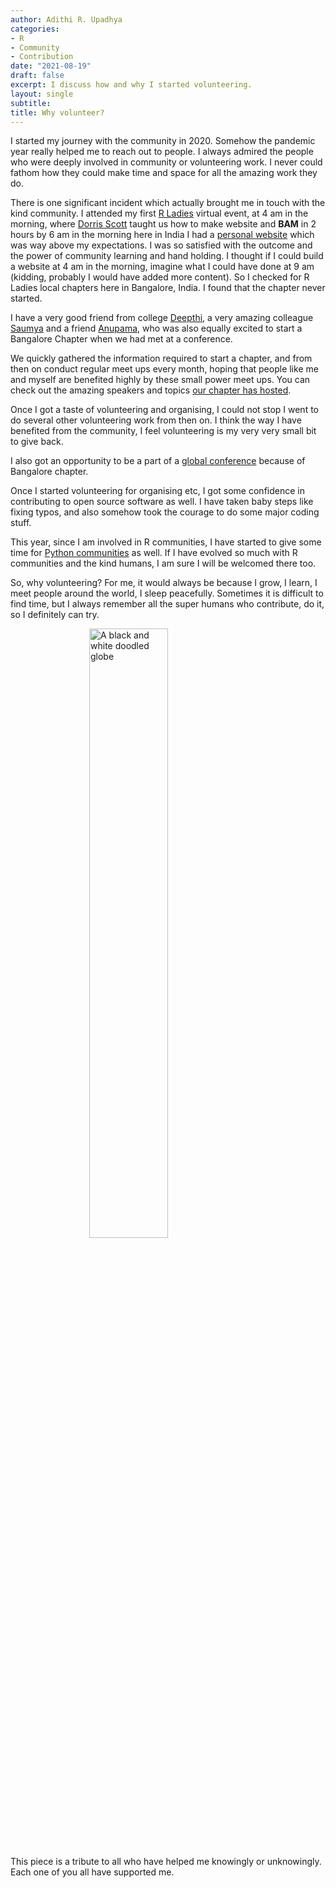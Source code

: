```yaml
---
author: Adithi R. Upadhya
categories:
- R
- Community
- Contribution
date: "2021-08-19"
draft: false
excerpt: I discuss how and why I started volunteering. 
layout: single
subtitle:  
title: Why volunteer?
---
```


I started my journey with the community in 2020. Somehow the pandemic year really helped me to reach out to people. I always admired the people who were deeply involved in community or volunteering work. I never could fathom how they could make time and space for all the amazing work they do. 

There is one significant incident which actually brought me in touch with the kind community. I attended my first [R Ladies](https://rladies.org/) virtual event, at 4 am in the morning, where [Dorris Scott](https://twitter.com/Dorris_Scott) taught us how to make website and **BAM** in 2 hours by 6 am in the morning here in India I had a [personal website](https://adithirgis.netlify.app/) which was way above my expectations. I was so satisfied with the outcome and the power of community learning and hand holding. I thought if I could build a website at 4 am in the morning, imagine what I could have done at 9 am (kidding, probably I would have added more content). So I checked for R Ladies local chapters here in Bangalore, India. I found that the chapter never started. 

I have a very good friend from college [Deepthi](https://twitter.com/_Deepthi_R), a very amazing colleague [Saumya](https://twitter.com/Saumya8singh) and a friend [Anupama](https://twitter.com/anupamal14), who was also equally excited to start a Bangalore Chapter when we had met at a conference. 

We quickly gathered the information required to start a chapter, and from then on conduct regular meet ups every month, hoping that people like me and myself are benefited highly by these small power meet ups. You can check out the amazing speakers and topics [our chapter has hosted](https://github.com/rladies/meetup-presentations_bangalore).

Once I got a taste of volunteering and organising, I could not stop I went to do several other volunteering work from then on. I think the way I have benefited from the community, I feel volunteering is my very very small bit to give back. 

I also got an opportunity to be a part of a [global conference](https://user2021.r-project.org/about/global-team/) because of Bangalore chapter. 

Once I started volunteering for organising etc, I got some confidence in contributing to open source software as well. I have taken baby steps like fixing typos, and also somehow took the courage to do some major coding stuff. 

This year, since I am involved in R communities, I have started to give some time for [Python communities](https://github.com/orgs/bangpypers/people) as well. If I have evolved so much with R communities and the kind humans, I am sure I will be welcomed there too.

So, why volunteering? For me, it would always be because I grow, I learn, I meet people around the world, I sleep peacefully. Sometimes it is difficult to find time, but I always remember all the super humans who contribute, do it, so I definitely can try. 

<img src = "feature.jpg" alt = "A black and white doodled globe" width = "50%" style = "display: block; margin: auto;" />


This piece is a tribute to all who have helped me knowingly or unknowingly. Each one of you all have supported me. 



